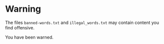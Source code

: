 # Warning
The files `banned-words.txt` and `illegal_words.txt` may contain content you find offensive.

You have been warned.